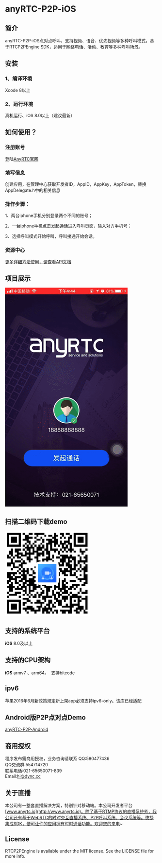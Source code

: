 # anyRTC-P2P-iOS

## 简介
anyRTC-P2P-iOS点对点呼叫，支持视频、语音、优先视频等多种呼叫模式，基于RTCP2PEngine SDK，适用于网络电话、活动、教育等多种呼叫场景。</br>

## 安装
### 1、编译环境
Xcode 8以上</br>

### 2、运行环境
真机运行、iOS 8.0以上（建议最新）


## 如何使用？

### 注册账号
登陆[AnyRTC官网](https://www.anyrtc.io/)

### 填写信息
创建应用，在管理中心获取开发者ID，AppID，AppKey，AppToken，替换AppDelegate.h中的相关信息

### 操作步骤：
1、两台iphone手机分别登录两个不同的账号；</br>

2、一台iphone手机点击发起通话进入呼叫页面，输入对方手机号；</br>

3、选择呼叫模式开始呼叫，呼叫接通开始会话。</br>

### 资源中心
[更多详细方法使用，请查看API文档](https://www.anyrtc.io/resoure)

## 项目展示
![P2P](P2P.gif)

## 扫描二维码下载demo
![P2P_scan@3x](P2P_scan@3x.png)


## 支持的系统平台
**iOS** 8.0及以上

## 支持的CPU架构
**iOS** armv7 、arm64。  支持bitcode
## ipv6
苹果2016年6月新政策规定新上架app必须支持ipv6-only。该库已经适配
## Android版P2P点对点Demo
[anyRTC-P2P-Android](https://github.com/AnyRTC/anyRTC-P2P-Android)

## 商用授权
程序发布需商用授权，业务咨询请联系
QQ:580477436 </br>
QQ交流群:554714720</br>
联系电话:021-65650071-839</br>
Email:hi@dync.cc</br>
## 关于直播
本公司有一整套直播解决方案，特别针对移动端。本公司开发者平台[www.anyrtc.io](http://www.anyrtc.io)。除了基于RTMP协议的直播系统外，我公司还有基于WebRTC的时时交互直播系统、P2P呼叫系统、会议系统等。快捷集成SDK，便可让你的应用拥有时时通话功能。欢迎您的来电~
## License

RTCP2PEngine is available under the MIT license. See the LICENSE file for more info.

